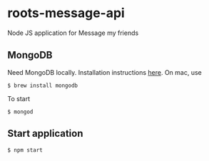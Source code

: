 # roots-message-api
Node JS application for Message my friends

## MongoDB
Need MongoDB locally. Installation instructions [here](https://treehouse.github.io/installation-guides/mac/mongo-mac.html). On mac, use

    $ brew install mongodb

To start
    
    $ mongod

## Start application

    $ npm start

